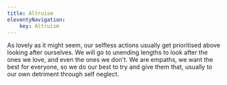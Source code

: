 ```yaml
---
title: Altruism
eleventyNavigation:
	key: Altruism
---
```


As lovely as it might seem, our selfless actions usually get prioritised above looking after ourselves. We will go to unending lengths to look after the ones we love, and even the ones we don't. We are empaths, we want the best for everyone, so we do our best to try and give them that, usually to our own detriment through self neglect.
